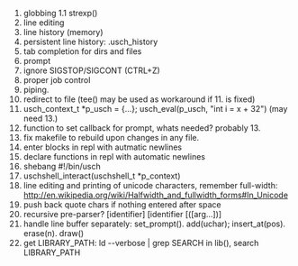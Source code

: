 1. globbing
 1.1 strexp()
4. line editing
5. line history (memory)
6. persistent line history: .usch_history
7. tab completion for dirs and files
8. prompt
9. ignore SIGSTOP/SIGCONT (CTRL+Z)
10. proper job control
11. piping.
12. redirect to file (tee() may be used as workaround if 11. is fixed)
14. usch_context_t *p_usch = {...}; usch_eval(p_usch, "int i = x + 32") (may need 13.)
15. function to set callback for prompt, whats needed? probably 13.
16. fix makefile to rebuild upon changes in any file.
17. enter blocks in repl with autmatic newlines
18. declare functions in repl with automatic newlines
19. shebang #!/bin/usch
20. uschshell_interact(uschshell_t *p_context)
21. line editing and printing of unicode characters, remember full-width: http://en.wikipedia.org/wiki/Halfwidth_and_fullwidth_forms#In_Unicode
22. push back quote chars if nothing entered after space
23. recursive pre-parser?
[identifier] [identifier [([arg...])]
24. handle line buffer separately: set_prompt(). add(uchar); insert_at(pos). erase(n). draw()
25. get LIBRARY_PATH: ld --verbose | grep SEARCH
    in lib(), search LIBRARY_PATH
